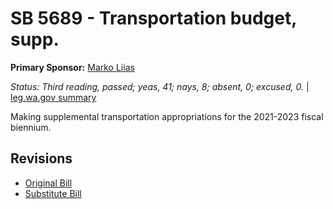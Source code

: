 # SB 5689 - Transportation budget, supp.
**Primary Sponsor:** [Marko Liias](/person/leg/marko.liias.md)

*Status: Third reading, passed; yeas, 41; nays, 8; absent, 0; excused, 0.* | [leg.wa.gov summary](https://app.leg.wa.gov/billsummary?BillNumber=5689&Year=2021)

Making supplemental transportation appropriations for the 2021-2023 fiscal biennium.

## Revisions
* [Original Bill](1/)
* [Substitute Bill](S/)